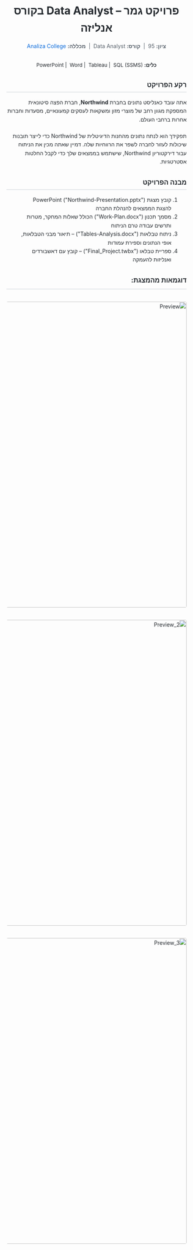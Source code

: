 <!-- Paste this at the top of your README.md for the final project -->
<div dir="rtl" style="font-family: -apple-system, BlinkMacSystemFont, “Segoe UI”, Roboto, “Helvetica Neue”, Arial, sans-serif; color: #24292e; line-height: 1.6; margin: 1rem;">

  <!-- Header -->
  <h1 style="text-align: center; font-size: 2em; margin-bottom: 0.5em;">
    פרויקט גמר – Data Analyst בקורס אנליזה
  </h1>

<!-- Subheader -->
<p style="text-align: center; font-size: 1em; color: #57606a; margin-top: 0; margin-bottom: 2em;">
  <strong>ציון:</strong> 95 &nbsp;|&nbsp;
  <strong>קורס:</strong> Data Analyst &nbsp;|&nbsp;
  <strong>מכללה:</strong>
  <a href="https://www.analiza.org.il/data-expert" style="color: #0969da; text-decoration: none;">
    Analiza College
  </a>
</p>

<!-- Tools Used -->
<p style="text-align: center; font-size: 0.95em; color: #24292e; margin-top: 0; margin-bottom: 2em;">
  <strong>כלים:</strong>
  PowerPoint |&nbsp; Word |&nbsp; Tableau |&nbsp; SQL (SSMS)
</p>


  <!-- Background Section -->
  <h2 style="font-size: 1.25em; border-bottom: 2px solid #e1e4e8; padding-bottom: 0.25em;">
    רקע הפרויקט
  </h2>
  <p style="margin-top: 0.5em; margin-bottom: 1.5em;">
    אתה עובד כאנליסט נתונים בחברת <strong>Northwind</strong>, חברת הפצה סיטונאית המספקת מגוון רחב של מוצרי מזון ומשקאות  
    לעסקים קמעונאיים, מסעדות וחברות אחרות ברחבי העולם.
  </p>
  <p style="margin-top: 0; margin-bottom: 2em;">
    תפקידך הוא לנתח נתונים מהחנות הדיגיטלית של Northwind כדי לייצר תובנות שיכולות לעזור  
    לחברה לשפר את הרווחיות שלה. דמיין שאתה מכין את הניתוח עבור דירקטוריון Northwind, שישתמש בממצאים שלך  
    כדי לקבל החלטות אסטרטגיות.
  </p>

  <!-- Project Structure -->
  <h2 style="font-size: 1.25em; border-bottom: 2px solid #e1e4e8; padding-bottom: 0.25em;">
    מבנה הפרויקט
  </h2>
  <ol style="margin-left: 1em; margin-bottom: 2em;">
    <li>קובץ מצגת PowerPoint ("Northwind-Presentation.pptx") להצגת הממצאים להנהלת החברה</li>
    <li>מסמך תכנון ("Work-Plan.docx") הכולל שאלות המחקר, מטרות ותרשים עבודה טרם הניתוח</li>
    <li>ניתוח טבלאות ("Tables-Analysis.docx") – תיאור מבני הטבלאות, אופי הנתונים וספירת עמודות</li>
    <li>ספריית טבלאו ("Final_Project.twbx") – קובץ עם דאשבורדים ואנליזות להעמקה</li>
  </ol>

<h2 style="font-size: 1.25em; border-bottom: 2px solid #e1e4e8; padding-bottom: 0.5rem; margin-bottom: 2rem;">
  דוגמאות מהמצגת:
</h2>
<div style="display: flex; flex-direction: column; gap: 2rem; margin-top: 2rem; align-items: center;">
  <img width="800" alt="Preview" src="https://github.com/user-attachments/assets/02e72861-608a-42ca-a2b6-3d75eb667955" style="max-width: 100%; height: auto; border-radius: 4px;" />
  <img width="800" alt="Preview_2" src="https://github.com/user-attachments/assets/70aa8a99-30c7-4248-acc4-558aa5478c2f" style="max-width: 100%; height: auto; border-radius: 4px;" />
  <img width="800" alt="Preview_3" src="https://github.com/user-attachments/assets/b0822f86-3741-48d4-b9c6-032a14d2262e" style="max-width: 100%; height: auto; border-radius: 4px;" />
</div>


</div>
